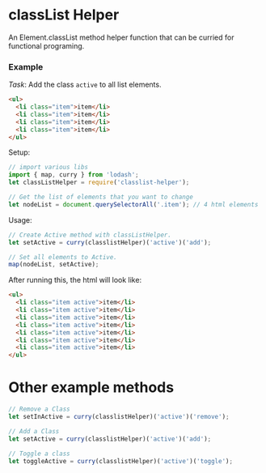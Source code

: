 # classList Helper

An Element.classList method helper function that can be curried for functional programing.

### Example 

*Task*: Add the class `active` to all list elements.

```html
<ul>
  <li class="item">item</li>
  <li class="item">item</li>
  <li class="item">item</li>
  <li class="item">item</li>
</ul>
```

Setup:
```js
// import various libs
import { map, curry } from 'lodash';
let classListHelper = require('classlist-helper');

// Get the list of elements that you want to change
let nodeList = document.querySelectorAll('.item'); // 4 html elements
```

Usage:
```js
// Create Active method with classListHelper.
let setActive = curry(classlistHelper)('active')('add');

// Set all elements to Active.
map(nodeList, setActive);
```

After running this, the html will look like: 

```html
<ul>
  <li class="item active">item</li>
  <li class="item active">item</li>
  <li class="item active">item</li>
  <li class="item active">item</li>
  <li class="item active">item</li>
  <li class="item active">item</li>
  <li class="item active">item</li>
</ul>
```

# Other example methods

```js
// Remove a Class
let setInActive = curry(classlistHelper)('active')('remove');

// Add a Class
let setActive = curry(classlistHelper)('active')('add');

// Toggle a class 
let toggleActive = curry(classlistHelper)('active')('toggle');
```
